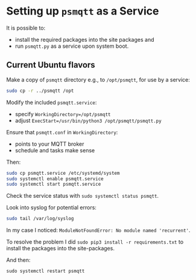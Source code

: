 # Setting up `psmqtt` as a Service

It is possible to:

* install the required packages into the site packages and
* run `psmqtt.py` as a service upon system boot.

## Current Ubuntu flavors

Make a copy of `psmqtt` directory e.g., to `/opt/psmqtt`, for use by a service:
```sh
sudo cp -r ../psmqtt /opt
```

Modify the included `psmqtt.service`:

* specify `WorkingDirectory=/opt/psmqtt`
* adjust `ExecStart=/usr/bin/python3 /opt/psmqtt/psmqtt.py`

Ensure that `psmqtt.conf` in `WorkingDirectory`:

* points to your MQTT broker
* schedule and tasks make sense

Then:

```sh
sudo cp psmqtt.service /etc/systemd/system
sudo systemctl enable psmqtt.service
sudo systemctl start psmqtt.service
```

Check the service status with `sudo systemctl status psmqtt`.

Look into syslog for potential errors:

```sh
sudo tail /var/log/syslog
```

In my case I noticed: `ModuleNotFoundError: No module named 'recurrent'`.

To resolve the problem I did `sudo pip3 install -r requirements.txt` to install
the packages into the site-packages.

And then:

```
sudo systemctl restart psmqtt
```
